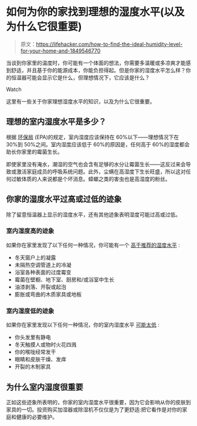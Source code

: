 # 如何为你的家找到理想的湿度水平(以及为什么它很重要)

> 原文：<https://lifehacker.com/how-to-find-the-ideal-humidity-level-for-your-home-and-1849546770>

当谈到你家里的温度时，你可能有一个体面的想法，你需要多温暖或多凉爽才能感到舒适，并且基于你的能源成本，你能负担得起。但是你家的湿度水平怎么样？你的恒温器可能会显示它是什么，但理想情况下，它应该是什么？

Watch

这里有一些关于你家理想湿度水平的知识，以及为什么它很重要。

## 理想的室内湿度水平是多少？

根据 [环保局](https://www.epa.gov/mold/mold-course-chapter-2#:~:text=Indoor%20relative%20humidity%20(RH)%20should,Humidifiers) (EPA)的规定，室内湿度应该保持在 60%以下——理想情况下在 30%到 50%之间。室内湿度应该低于 60%的原因是，任何高于 60%的湿度都会助长你家里的霉菌生长。

即使家里没有淹水，潮湿的空气也会含有足够的水分让霉菌生长——这反过来会导致或激活家庭成员的呼吸系统问题。此外，尘螨在高湿度下生长旺盛，所以这对任何过敏体质的人来说都是个坏消息。蟑螂之类的害虫也是高湿度的粉丝。

## 你家的湿度水平过高或过低的迹象

除了留意恒温器上显示的湿度水平，还有其他迹象表明湿度可能过高或过低。

### 室内湿度高的迹象

如果你在家里发现了以下任何一种情况，你可能有一个 [高于推荐的湿度水平](https://extension.umn.edu/moisture-and-mold-indoors/do-you-have-too-much-moisture-your-home) :

*   冬天窗户上的凝露
*   未隔热空调管道上的冷凝
*   浴室各种表面的过度霉变
*   霉菌在壁橱、地下室、厨房和/或浴室中生长
*   油漆剥落、开裂或起泡
*   膨胀或弯曲的木质家具或地板

### 室内湿度低的迹象

如果你在家里发现以下任何一种情况，你的室内湿度水平 [可能太低](https://health.clevelandclinic.org/how-you-can-tell-if-you-need-a-humidifier/) :

*   你头发里有静电
*   冬天触摸人或物时火花四溅
*   你的喉咙经常发干
*   眼睛和皮肤干燥、发痒
*   开裂的木制家具

## 为什么室内湿度很重要

正如这些迹象所表明的，你家的室内湿度水平很重要，因为它会影响从你的皮肤到家具的一切。投资购买加湿器或除湿机不仅仅是为了更舒适:把它看作是对你的家庭和健康的必要维护。